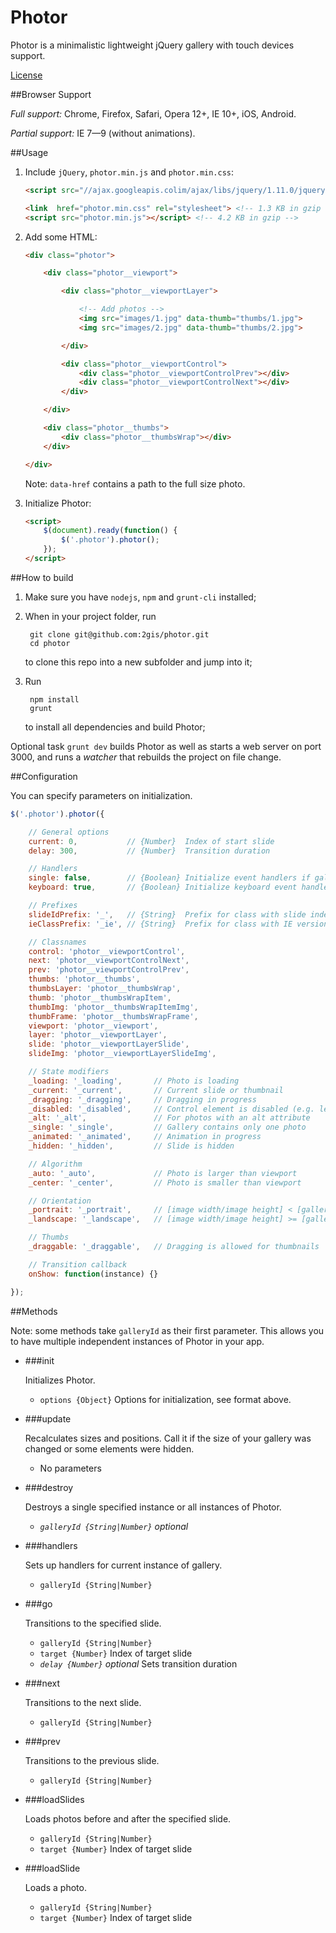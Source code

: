 Photor
======
Photor is a minimalistic lightweight jQuery gallery with touch devices support.

[License](LICENSE)

##Browser Support

*Full support:* Chrome, Firefox, Safari, Opera 12+, IE 10+, iOS, Android.

*Partial support:* IE 7—9 (without animations).

##Usage

1. Include `jQuery`, `photor.min.js` and `photor.min.css`:

    ```html
    <script src="//ajax.googleapis.colim/ajax/libs/jquery/1.11.0/jquery.min.js"></script>

    <link  href="photor.min.css" rel="stylesheet"> <!-- 1.3 KB in gzip -->
    <script src="photor.min.js"></script> <!-- 4.2 KB in gzip -->
    ```

2. Add some HTML:

    ```html
    <div class="photor">

        <div class="photor__viewport">

            <div class="photor__viewportLayer">

                <!-- Add photos -->
                <img src="images/1.jpg" data-thumb="thumbs/1.jpg">
                <img src="images/2.jpg" data-thumb="thumbs/2.jpg">

            </div>

            <div class="photor__viewportControl">
                <div class="photor__viewportControlPrev"></div>
                <div class="photor__viewportControlNext"></div>
            </div>

        </div>

        <div class="photor__thumbs">
            <div class="photor__thumbsWrap"></div>
        </div>

    </div>
    ```

    Note: `data-href` contains a path to the full size photo.

3. Initialize Photor:

    ```html
    <script>
        $(document).ready(function() {
            $('.photor').photor();
        });
    </script>
    ```


##How to build

1. Make sure you have `nodejs`, `npm` and `grunt-cli` installed;

2. When in your project folder, run

        git clone git@github.com:2gis/photor.git
        cd photor

    to clone this repo into a new subfolder and jump into it;

3. Run

        npm install
        grunt

    to install all dependencies and build Photor;

Optional task `grunt dev` builds Photor as well as starts a web server on port 3000, and runs a _watcher_ that rebuilds the project on file change.

##Configuration

You can specify parameters on initialization.

```js
$('.photor').photor({

    // General options
    current: 0,           // {Number}  Index of start slide
    delay: 300,           // {Number}  Transition duration  

    // Handlers
    single: false,        // {Boolean} Initialize event handlers if gallery contains only one photo?
    keyboard: true,       // {Boolean} Initialize keyboard event handlers?

    // Prefixes
    slideIdPrefix: '_',   // {String}  Prefix for class with slide index (e.g. "_12")
    ieClassPrefix: '_ie', // {String}  Prefix for class with IE version (e.g. "_ie8")

    // Classnames
    control: 'photor__viewportControl',
    next: 'photor__viewportControlNext',
    prev: 'photor__viewportControlPrev',
    thumbs: 'photor__thumbs',
    thumbsLayer: 'photor__thumbsWrap',
    thumb: 'photor__thumbsWrapItem',
    thumbImg: 'photor__thumbsWrapItemImg',
    thumbFrame: 'photor__thumbsWrapFrame',
    viewport: 'photor__viewport',
    layer: 'photor__viewportLayer',
    slide: 'photor__viewportLayerSlide',
    slideImg: 'photor__viewportLayerSlideImg',

    // State modifiers
    _loading: '_loading',       // Photo is loading
    _current: '_current',       // Current slide or thumbnail
    _dragging: '_dragging',     // Dragging in progress
    _disabled: '_disabled',     // Control element is disabled (e.g. left button on first slide)
    _alt: '_alt',               // For photos with an alt attribute
    _single: '_single',         // Gallery contains only one photo
    _animated: '_animated',     // Animation in progress
    _hidden: '_hidden',         // Slide is hidden

    // Algorithm
    _auto: '_auto',             // Photo is larger than viewport
    _center: '_center',         // Photo is smaller than viewport

    // Orientation
    _portrait: '_portrait',     // [image width/image height] < [gallery width/gallery height]
    _landscape: '_landscape',   // [image width/image height] >= [gallery width/gallery height]

    // Thumbs
    _draggable: '_draggable',   // Dragging is allowed for thumbnails

    // Transition callback
    onShow: function(instance) {}

});
```

##Methods

Note: some methods take `galleryId` as their first parameter. This allows you to have multiple independent instances of Photor in your app.

* ###init

    Initializes Photor.

    * `options {Object}` Options for initialization, see format above.

* ###update

    Recalculates sizes and positions. Call it if the size of your gallery was changed or some elements were hidden.

    * No parameters

* ###destroy

    Destroys a single specified instance or all instances of Photor.

    * *`galleryId {String|Number}` optional*

* ###handlers

    Sets up handlers for current instance of gallery.

    * `galleryId {String|Number}`

* ###go

    Transitions to the specified slide.

    * `galleryId {String|Number}`
    * `target {Number}` Index of target slide
    * *`delay {Number}` optional* Sets transition duration

* ###next

    Transitions to the next slide.

    * `galleryId {String|Number}`

* ###prev

    Transitions to the previous slide.

    * `galleryId {String|Number}`

* ###loadSlides

    Loads photos before and after the specified slide.

    * `galleryId {String|Number}`
    * `target {Number}` Index of target slide

* ###loadSlide

    Loads a photo.

    * `galleryId {String|Number}`
    * `target {Number}` Index of target slide

